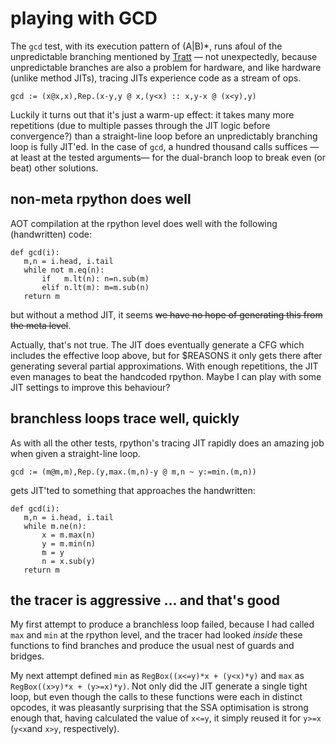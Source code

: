 # playing with GCD
The `gcd` test, with its execution pattern of (A|B)*, runs afoul of the unpredictable branching mentioned by [Tratt](https://tratt.net/laurie/blog/2012/fast_enough_vms_in_fast_enough_time.html) — not unexpectedly, because unpredictable branches are also a problem for hardware, and like hardware (unlike method JITs), tracing JITs experience code as a stream of ops.
```
gcd := (x@x,x),Rep.(x-y,y @ x,(y<x) :: x,y-x @ (x<y),y)
```

Luckily it turns out that it's just a warm-up effect: it takes many more repetitions (due to multiple passes through the JIT logic before convergence?) than a straight-line loop before an unpredictably branching loop is fully JIT'ed. In the case of `gcd`, a hundred thousand calls suffices —at least at the tested arguments— for the dual-branch loop to break even (or beat) other solutions.

## non-meta rpython does well
AOT compilation at the rpython level does well with the following (handwritten) code:
```
def gcd(i):
   m,n = i.head, i.tail
   while not m.eq(n):
       if   m.lt(n): n=n.sub(m)
       elif n.lt(m): m=m.sub(n)
   return m
```
but without a method JIT, it seems ~~we have no hope of generating this from the meta level~~.

Actually, that's not true. The JIT does eventually generate a CFG which includes the effective loop above, but for $REASONS it only gets there after generating several partial approximations. With enough repetitions, the JIT even manages to beat the handcoded rpython. Maybe I can play with some JIT settings to improve this behaviour?

## branchless loops trace well, quickly
As with all the other tests, rpython's tracing JIT rapidly does an amazing job when given a straight-line loop.
```
gcd := (m@m,m),Rep.(y,max.(m,n)-y @ m,n ~ y:=min.(m,n))
```
gets JIT'ted to something that approaches the handwritten:
```
def gcd(i):
   m,n = i.head, i.tail
   while m.ne(n):
       x = m.max(n)
       y = m.min(n)
       m = y
       n = x.sub(y)
   return m
```
## the tracer is aggressive ... and that's good
My first attempt to produce a branchless loop failed, because I had called `max` and `min` at the rpython level, and the tracer had looked *inside* these functions to find branches and produce the usual nest of guards and bridges.

My next attempt defined `min` as `RegBox((x<=y)*x + (y<x)*y)` and `max` as `RegBox((x>y)*x + (y>=x)*y)`.
Not only did the JIT generate a single tight loop, but even though the calls to these functions were each in distinct opcodes, it was pleasantly surprising that the SSA optimisation is strong enough that, having calculated the value of `x<=y`, it simply reused it for `y>=x` (`y<x`and `x>y`, respectively).
